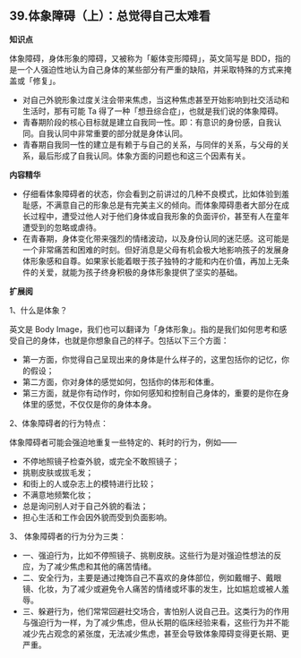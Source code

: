 ## 39.体象障碍（上）：总觉得自己太难看
**知识点**


体象障碍，身体形象的障碍，又被称为「躯体变形障碍」，英文简写是 BDD，指的是一个人强迫性地认为自己身体的某些部分有严重的缺陷，并采取特殊的方式来掩盖或「修复」。


* 对自己外貌形象过度关注会带来焦虑，当这种焦虑甚至开始影响到社交活动和生活时，那有可能 Ta 得了一种「想丑综合症」，也就是我们说的体象障碍。
* 青春期阶段的核心目标就是建立自我同一性。即：有意识的身份感，自我认同。自我认同中非常重要的部分就是身体认同。
* 青春期自我同一性的建立是有赖于与自己的关系，与同伴的关系，与父母的关系，最后形成了自我认同。体象方面的问题也和这三个因素有关。

**内容精华**


* 仔细看体象障碍者的状态，你会看到之前讲过的几种不良模式，比如体验到羞耻感，不满意自己的形象总是有完美主义的倾向。而体象障碍患者大部分在成长过程中，遭受过他人对于他们身体或自我形象的负面评价，甚至有人在童年遭受到的忽略或虐待。
* 在青春期，身体变化带来强烈的情绪波动，以及身份认同的迷茫感。这可能是一个非常痛苦和困难的时刻。但好消息是父母有机会极大地影响孩子的发展身体形象感和自尊。如果家长能着眼于孩子独特的才能和内在价值，再加上无条件的关爱，就能为孩子终身积极的身体形象提供了坚实的基础。

**扩展阅**


1、什么是体象？


英文是 Body Image，我们也可以翻译为「身体形象」。指的是我们如何思考和感受自己的身体，也就是你想象自己的样子。包括以下三个方面：


* 第一方面，你觉得自己呈现出来的身体是什么样子的，这里包括你的记忆，你的假设；
* 第二方面，你对身体的感觉如何，包括你的体形和体重。
* 第三方面，就是你有动作时，你如何感知和控制自己身体的，重要的是你在身体里的感觉，不仅仅是你的身体本身。

2、体象障碍者的行为特点：


体象障碍者可能会强迫地重复一些特定的、耗时的行为，例如——


* 不停地照镜子检查外貌，或完全不敢照镜子；
* 挑剔皮肤或拔毛发；
* 和街上的人或杂志上的模特进行比较；
* 不满意地频繁化妆；
* 总是询问别人对于自己外貌的看法；
* 担心生活和工作会因外貌而受到负面影响。

3、 体象障碍者的行为分为三类：


* 一、强迫行为，比如不停照镜子、挑剔皮肤。这些行为是对强迫性想法的反应，为了减少焦虑和其他的痛苦情绪。
* 二、安全行为，主要是通过掩饰自己不喜欢的身体部位，例如戴帽子、戴眼镜、化妆，为了减少或避免令人痛苦的情绪或坏事的发生，比如尴尬或被人羞辱。
* 三、躲避行为，他们常常回避社交场合，害怕别人说自己丑。这类行为的作用与强迫行为一样，为了减少焦虑，但从长期的临床经验来看，这些行为并不能减少先占观念的紧张度，无法减少焦虑，甚至会导致体象障碍变得更长期、更严重。
